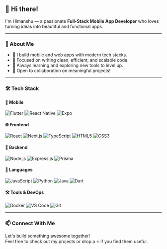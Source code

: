 ## 👋 Hi there!

I'm Himanshu — a passionate **Full-Stack Mobile App Developer** who loves turning ideas into beautiful and functional apps.

---

### 🚀 About Me

- 🔧 I build mobile and web apps with modern tech stacks.
- 🎯 Focused on writing clean, efficient, and scalable code.
- 🌱 Always learning and exploring new tools to level up.
- 🤝 Open to collaboration on meaningful projects!

---

### 🛠️ Tech Stack

#### 📱 Mobile  
![Flutter](https://img.shields.io/badge/Flutter-02569B?style=for-the-badge&logo=flutter&logoColor=white) 
![React Native](https://img.shields.io/badge/React_Native-20232A?style=for-the-badge&logo=react&logoColor=61DAFB) 
![Expo](https://img.shields.io/badge/Expo-000020?style=for-the-badge&logo=expo&logoColor=white)

#### 🌐 Frontend  
![React](https://img.shields.io/badge/React-20232A?style=for-the-badge&logo=react&logoColor=61DAFB) 
![Next.js](https://img.shields.io/badge/Next.js-000000?style=for-the-badge&logo=nextdotjs&logoColor=white) 
![TypeScript](https://img.shields.io/badge/TypeScript-3178C6?style=for-the-badge&logo=typescript&logoColor=white) 
![HTML5](https://img.shields.io/badge/HTML5-E34F26?style=for-the-badge&logo=html5&logoColor=white) 
![CSS3](https://img.shields.io/badge/CSS3-1572B6?style=for-the-badge&logo=css3&logoColor=white)

#### 🧠 Backend  
![Node.js](https://img.shields.io/badge/Node.js-339933?style=for-the-badge&logo=nodedotjs&logoColor=white) 
![Express.js](https://img.shields.io/badge/Express.js-404D59?style=for-the-badge) 
![Prisma](https://img.shields.io/badge/Prisma-2D3748?style=for-the-badge&logo=prisma&logoColor=white)

#### 📝 Languages  
![JavaScript](https://img.shields.io/badge/JavaScript-F7DF1E?style=for-the-badge&logo=javascript&logoColor=black) 
![Python](https://img.shields.io/badge/Python-3776AB?style=for-the-badge&logo=python&logoColor=white) 
![Java](https://img.shields.io/badge/Java-ED8B00?style=for-the-badge&logo=openjdk&logoColor=white) 
![Dart](https://img.shields.io/badge/Dart-0175C2?style=for-the-badge&logo=dart&logoColor=white)

#### 🛠️ Tools & DevOps  
![Docker](https://img.shields.io/badge/Docker-2496ED?style=for-the-badge&logo=docker&logoColor=white) 
![VS Code](https://img.shields.io/badge/VS%20Code-007ACC?style=for-the-badge&logo=visual-studio-code&logoColor=white) 
![Git](https://img.shields.io/badge/Git-F05032?style=for-the-badge&logo=git&logoColor=white)

---

### 📫 Connect With Me

Let's build something awesome together!  
Feel free to check out my projects or drop a ⭐ if you find them useful.
